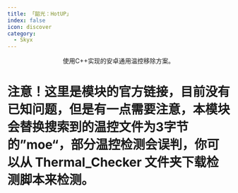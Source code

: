 ```yaml
---
title: 「韶光：HotUP」
index: false
icon: discover
category:
  - Skyx
---
```


<div align="center">
使用C++实现的安卓通用温控移除方案。
</div>

# 注意！这里是模块的官方链接，目前没有已知问题，但是有一点需要注意，本模块会替换搜索到的温控文件为3字节的”moe“，部分温控检测会误判，你可以从 Thermal_Checker 文件夹下载检测脚本来检测。
